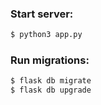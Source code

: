 

### Start server:
```bash
$ python3 app.py
```


### Run migrations:
```bash
$ flask db migrate
$ flask db upgrade
```
